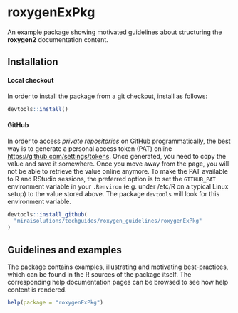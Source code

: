 <!-- README.md is generated from README.Rmd. Please edit that file -->
roxygenExPkg
============

An example package showing motivated guidelines about structuring the
**roxygen2** documentation content.

Installation
------------

#### Local checkout

In order to install the package from a git checkout, install as follows:

``` r
devtools::install()
```

#### GitHub

In order to access *private repositories* on GitHub programmatically,
the best way is to generate a personal access token (PAT) online
<a href="https://github.com/settings/tokens" class="uri">https://github.com/settings/tokens</a>.
Once generated, you need to copy the value and save it somewhere. Once
you move away from the page, you will not be able to retrieve the value
online anymore. To make the PAT available to R and RStudio sessions, the
preferred option is to set the `GITHUB_PAT` environment variable in your
`.Renviron` (e.g. under /etc/R on a typical Linux setup) to the value
stored above. The package `devtools` will look for this environment
variable.

``` r
devtools::install_github(
  "miraisolutions/techguides/roxygen_guidelines/roxygenExPkg"
)
```

Guidelines and examples
-----------------------

The package contains examples, illustrating and motivating
best-practices, which can be found in the R sources of the package
itself. The corresponding help documentation pages can be browsed to see
how help content is rendered.

``` r
help(package = "roxygenExPkg")
```
